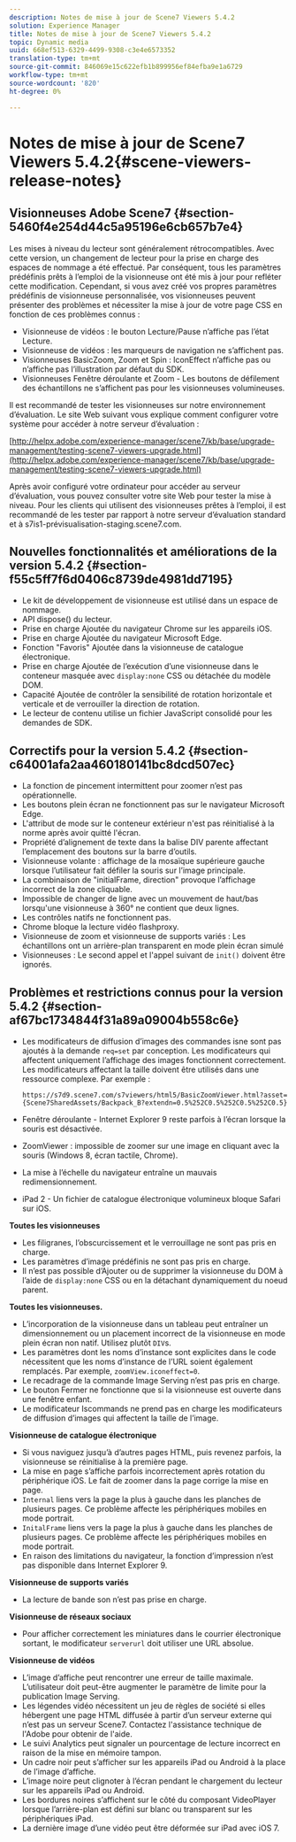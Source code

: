 ```yaml
---
description: Notes de mise à jour de Scene7 Viewers 5.4.2
solution: Experience Manager
title: Notes de mise à jour de Scene7 Viewers 5.4.2
topic: Dynamic media
uuid: 668ef513-6329-4499-9308-c3e4e6573352
translation-type: tm+mt
source-git-commit: 846069e15c622efb1b899956ef84efba9e1a6729
workflow-type: tm+mt
source-wordcount: '820'
ht-degree: 0%

---
```



# Notes de mise à jour de Scene7 Viewers 5.4.2{#scene-viewers-release-notes}

## Visionneuses Adobe Scene7 {#section-5460f4e254d44c5a95196e6cb657b7e4}

Les mises à niveau du lecteur sont généralement rétrocompatibles. Avec cette version, un changement de lecteur pour la prise en charge des espaces de nommage a été effectué. Par conséquent, tous les paramètres prédéfinis prêts à l’emploi de la visionneuse ont été mis à jour pour refléter cette modification. Cependant, si vous avez créé vos propres paramètres prédéfinis de visionneuse personnalisée, vos visionneuses peuvent présenter des problèmes et nécessiter la mise à jour de votre page CSS en fonction de ces problèmes connus :

* Visionneuse de vidéos : le bouton Lecture/Pause n’affiche pas l’état Lecture.
* Visionneuse de vidéos : les marqueurs de navigation ne s’affichent pas.
* Visionneuses BasicZoom, Zoom et Spin : IconEffect n’affiche pas ou n’affiche pas l’illustration par défaut du SDK.
* Visionneuses Fenêtre déroulante et Zoom - Les boutons de défilement des échantillons ne s’affichent pas pour les visionneuses volumineuses.

Il est recommandé de tester les visionneuses sur notre environnement d’évaluation. Le site Web suivant vous explique comment configurer votre système pour accéder à notre serveur d’évaluation :

[http://helpx.adobe.com/experience-manager/scene7/kb/base/upgrade-management/testing-scene7-viewers-upgrade.html](http://helpx.adobe.com/experience-manager/scene7/kb/base/upgrade-management/testing-scene7-viewers-upgrade.html)

Après avoir configuré votre ordinateur pour accéder au serveur d’évaluation, vous pouvez consulter votre site Web pour tester la mise à niveau. Pour les clients qui utilisent des visionneuses prêtes à l’emploi, il est recommandé de les tester par rapport à notre serveur d’évaluation standard et à s7is1-prévisualisation-staging.scene7.com.

## Nouvelles fonctionnalités et améliorations de la version 5.4.2 {#section-f55c5ff7f6d0406c8739de4981dd7195}

* Le kit de développement de visionneuse est utilisé dans un espace de nommage.
* API dispose() du lecteur.
* Prise en charge Ajoutée du navigateur Chrome sur les appareils iOS.
* Prise en charge Ajoutée du navigateur Microsoft Edge.
* Fonction &quot;Favoris&quot; Ajoutée dans la visionneuse de catalogue électronique.
* Prise en charge Ajoutée de l’exécution d’une visionneuse dans le conteneur masquée avec `display:none` CSS ou détachée du modèle DOM.
* Capacité Ajoutée de contrôler la sensibilité de rotation horizontale et verticale et de verrouiller la direction de rotation.
* Le lecteur de contenu utilise un fichier JavaScript consolidé pour les demandes de SDK.

## Correctifs pour la version 5.4.2 {#section-c64001afa2aa460180141bc8dcd507ec}

* La fonction de pincement intermittent pour zoomer n’est pas opérationnelle.
* Les boutons plein écran ne fonctionnent pas sur le navigateur Microsoft Edge.
* L&#39;attribut de mode sur le conteneur extérieur n&#39;est pas réinitialisé à la norme après avoir quitté l&#39;écran.
* Propriété d’alignement de texte dans la balise DIV parente affectant l’emplacement des boutons sur la barre d’outils.
* Visionneuse volante : affichage de la mosaïque supérieure gauche lorsque l’utilisateur fait défiler la souris sur l’image principale.
* La combinaison de &quot;initialFrame, direction&quot; provoque l’affichage incorrect de la zone cliquable.
* Impossible de changer de ligne avec un mouvement de haut/bas lorsqu&#39;une visionneuse à 360° ne contient que deux lignes.
* Les contrôles natifs ne fonctionnent pas.
* Chrome bloque la lecture vidéo flashproxy.
* Visionneuse de zoom et visionneuse de supports variés : Les échantillons ont un arrière-plan transparent en mode plein écran simulé
* Visionneuses : Le second appel et l&#39;appel suivant de `init()` doivent être ignorés.

## Problèmes et restrictions connus pour la version 5.4.2 {#section-af67bc1734844f31a89a09004b558c6e}

* Les modificateurs de diffusion d’images des commandes isne sont pas ajoutés à la demande `req=set` par conception. Les modificateurs qui affectent uniquement l’affichage des images fonctionnent correctement. Les modificateurs affectant la taille doivent être utilisés dans une ressource complexe. Par exemple :

   ```
   https://s7d9.scene7.com/s7viewers/html5/BasicZoomViewer.html?asset= {Scene7SharedAssets/Backpack_B?extendn=0.5%252C0.5%252C0.5%252C0.5}
   ```

* Fenêtre déroulante - Internet Explorer 9 reste parfois à l’écran lorsque la souris est désactivée.
* ZoomViewer : impossible de zoomer sur une image en cliquant avec la souris (Windows 8, écran tactile, Chrome).
* La mise à l’échelle du navigateur entraîne un mauvais redimensionnement.
* iPad 2 - Un fichier de catalogue électronique volumineux bloque Safari sur iOS.

**Toutes les visionneuses**

* Les filigranes, l’obscurcissement et le verrouillage ne sont pas pris en charge.
* Les paramètres d’image prédéfinis ne sont pas pris en charge.
* Il n’est pas possible d’Ajouter ou de supprimer la visionneuse du DOM à l’aide de `display:none` CSS ou en la détachant dynamiquement du noeud parent.

**Toutes les visionneuses.**

* L’incorporation de la visionneuse dans un tableau peut entraîner un dimensionnement ou un placement incorrect de la visionneuse en mode plein écran non natif. Utilisez plutôt `DIV`s.
* Les paramètres dont les noms d’instance sont explicites dans le code nécessitent que les noms d’instance de l’URL soient également remplacés. Par exemple, `zoomView.iconeffect=0`.
* Le recadrage de la commande Image Serving n’est pas pris en charge.
* Le bouton Fermer ne fonctionne que si la visionneuse est ouverte dans une fenêtre enfant.
* Le modificateur Iscommands ne prend pas en charge les modificateurs de diffusion d’images qui affectent la taille de l’image.

**Visionneuse de catalogue électronique**

* Si vous naviguez jusqu’à d’autres pages HTML, puis revenez parfois, la visionneuse se réinitialise à la première page.
* La mise en page s’affiche parfois incorrectement après rotation du périphérique iOS. Le fait de zoomer dans la page corrige la mise en page.
* `Internal` liens vers la page la plus à gauche dans les planches de plusieurs pages. Ce problème affecte les périphériques mobiles en mode portrait.
* `InitalFrame` liens vers la page la plus à gauche dans les planches de plusieurs pages. Ce problème affecte les périphériques mobiles en mode portrait.
* En raison des limitations du navigateur, la fonction d’impression n’est pas disponible dans Internet Explorer 9.

**Visionneuse de supports variés**

* La lecture de bande son n’est pas prise en charge.

**Visionneuse de réseaux sociaux**

* Pour afficher correctement les miniatures dans le courrier électronique sortant, le modificateur `serverurl` doit utiliser une URL absolue.

**Visionneuse de vidéos**

* L’image d’affiche peut rencontrer une erreur de taille maximale. L’utilisateur doit peut-être augmenter le paramètre de limite pour la publication Image Serving.
* Les légendes vidéo nécessitent un jeu de règles de société si elles hébergent une page HTML diffusée à partir d’un serveur externe qui n’est pas un serveur Scene7. Contactez l&#39;assistance technique de l&#39;Adobe pour obtenir de l&#39;aide.
* Le suivi Analytics peut signaler un pourcentage de lecture incorrect en raison de la mise en mémoire tampon.
* Un cadre noir peut s’afficher sur les appareils iPad ou Android à la place de l’image d’affiche.
* L’image noire peut clignoter à l’écran pendant le chargement du lecteur sur les appareils iPad ou Android.
* Les bordures noires s’affichent sur le côté du composant VideoPlayer lorsque l’arrière-plan est défini sur blanc ou transparent sur les périphériques iPad.
* La dernière image d’une vidéo peut être déformée sur iPad avec iOS 7.

